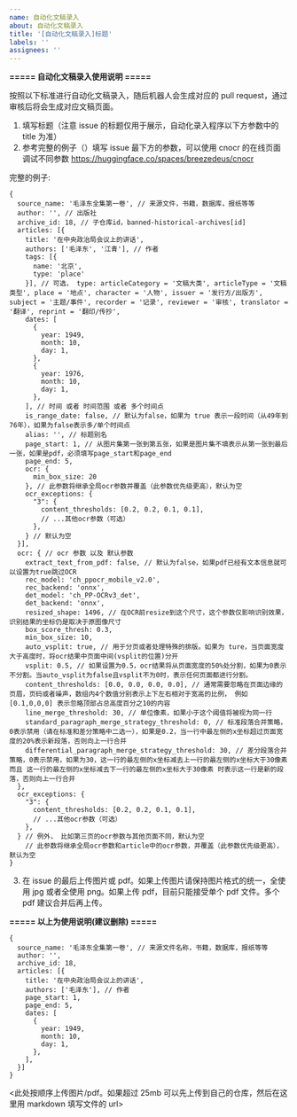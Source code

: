 ```yaml
---
name: 自动化文稿录入
about: 自动化文稿录入
title: '[自动化文稿录入]标题'
labels: ''
assignees: ''
---
```


**===== 自动化文稿录入使用说明 =====**

按照以下标准进行自动化文稿录入，随后机器人会生成对应的 pull request，通过审核后将会生成对应文稿页面。

1. 填写标题（注意 issue 的标题仅用于展示，自动化录入程序以下方参数中的 title 为准）
2. 参考完整的例子（）填写 issue 最下方的参数，可以使用 cnocr 的在线页面调试不同参数 https://huggingface.co/spaces/breezedeus/cnocr

完整的例子:

```
{
  source_name: '毛泽东全集第一卷', // 来源文件，书籍，数据库，报纸等等
  author: '', // 出版社
  archive_id: 18, // 子仓库id，banned-historical-archives[id]
  articles: [{
    title: '在中央政治局会议上的讲话',
    authors: ['毛泽东', '江青'], // 作者
    tags: [{
      name: '北京',
      type: 'place'
    }], // 可选， type: articleCategory = '文稿大类', articleType = '文稿类型', place = '地点', character = '人物', issuer = '发行方/出版方', subject = '主题/事件', recorder = '记录', reviewer = '审核', translator = '翻译', reprint = '翻印/传抄',
    dates: [
      {
        year: 1949,
        month: 10,
        day: 1,
      },
      {
        year: 1976,
        month: 10,
        day: 1,
      },
    ], // 时间 或者 时间范围 或者 多个时间点
    is_range_date: false, // 默认为false，如果为 true 表示一段时间（从49年到76年），如果为false表示多/单个时间点
    alias: '', // 标题别名
    page_start: 1, // 从图片集第一张到第五张，如果是图片集不填表示从第一张到最后一张，如果是pdf，必须填写page_start和page_end
    page_end: 5,
    ocr: {
      min_box_size: 20
    }, // 此参数将继承全局ocr参数并覆盖（此参数优先级更高），默认为空
    ocr_exceptions: {
      "3": {
        content_thresholds: [0.2, 0.2, 0.1, 0.1],
        // ...其他ocr参数（可选）
      },
    } // 默认为空
  }],
  ocr: { // ocr 参数 以及 默认参数
    extract_text_from_pdf: false, // 默认为false，如果pdf已经有文本信息就可以设置为true跳过OCR
    rec_model: 'ch_ppocr_mobile_v2.0',
    rec_backend: 'onnx',
    det_model: 'ch_PP-OCRv3_det',
    det_backend: 'onnx',
    resized_shape: 1496, // 在OCR前resize到这个尺寸，这个参数仅影响识别效果，识别结果的坐标仍是取决于原图像尺寸
    box_score_thresh: 0.3,
    min_box_size: 10,
    auto_vsplit: true, // 用于分页或者处理特殊的排版。如果为 ture，当页面宽度大于高度时，将ocr结果中页面中间(vsplit的位置)分开
    vsplit: 0.5, // 如果设置为0.5，ocr结果将从页面宽度的50%处分割，如果为0表示不分割。当auto_vsplit为false且vsplit不为0时，表示任何页面都进行分割。
    content_thresholds: [0.0, 0.0, 0.0, 0.0], // 通常需要忽略在页面边缘的页眉，页码或者噪声，数组内4个数值分别表示上下左右相对于宽高的比例， 例如 [0.1,0,0,0] 表示忽略顶部占总高度百分之10的内容
    line_merge_threshold: 30, // 单位像素，如果小于这个阈值将被视为同一行
    standard_paragraph_merge_strategy_threshold: 0, // 标准段落合并策略，0表示禁用（请在标准和差分策略中二选一），如果是0.2，当一行中最左侧的x坐标超过页面宽度的20%表示新段落，否则向上一行合并
    differential_paragraph_merge_strategy_threshold: 30, // 差分段落合并策略，0表示禁用，如果为30，这一行的最左侧的x坐标减去上一行的最左侧的x坐标大于30像素 而且 这一行的最左侧的x坐标减去下一行的最左侧的x坐标大于30像素 时表示这一行是新的段落，否则向上一行合并
  },
  ocr_exceptions: {
    "3": {
      content_thresholds: [0.2, 0.2, 0.1, 0.1],
      // ...其他ocr参数（可选）
    },
  } // 例外， 比如第三页的ocr参数与其他页面不同，默认为空
    // 此参数将继承全局ocr参数和article中的ocr参数，并覆盖（此参数优先级更高），默认为空
}
```

3. 在 issue 的最后上传图片或 pdf。如果上传图片请保持图片格式的统一，全使用 jpg 或者全使用 png。如果上传 pdf，目前只能接受单个 pdf 文件。多个 pdf 建议合并后再上传。

**===== 以上为使用说明(建议删除) =====**

```
{
  source_name: '毛泽东全集第一卷', // 来源文件名称，书籍，数据库，报纸等等
  author: '',
  archive_id: 18,
  articles: [{
    title: '在中央政治局会议上的讲话',
    authors: ['毛泽东'], // 作者
    page_start: 1,
    page_end: 5,
    dates: [
      {
        year: 1949,
        month: 10,
        day: 1,
      },
    ],
  }]
}
```

<此处按顺序上传图片/pdf。如果超过 25mb 可以先上传到自己的仓库，然后在这里用 markdown 填写文件的 url>
